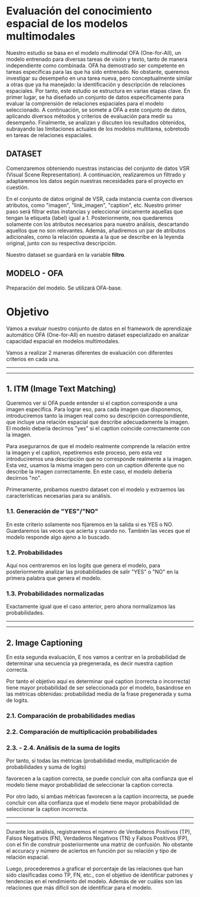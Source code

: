 # Evaluación del conocimiento espacial de los modelos multimodales
Nuestro estudio se basa en el modelo multimodal OFA (One-for-All), un modelo entrenado para diversas tareas de visión y texto, tanto de manera independiente como combinada. OFA ha 
demostrado ser competente en tareas específicas para las que ha sido entrenado. No obstante, queremos investigar su desempeño en una tarea nueva, pero conceptualmente similar a otras 
que ya ha manejado: la identificación y descripción de relaciones espaciales.
Por tanto, este estudio se estructura en varias etapas clave. En primer lugar, se ha diseñado un conjunto de datos específicamente para evaluar la comprensión de relaciones espaciales para el modelo seleccionado. A continuación, se somete a OFA a este conjunto de datos, aplicando diversos métodos y criterios de evaluación para medir su desempeño. Finalmente, se analizan y discuten los resultados obtenidos, subrayando las limitaciones actuales de los modelos multitarea, sobretodo en tareas de relaciones espaciales.

## DATASET 
Comenzaremos obteniendo nuestras instancias del conjunto de datos VSR (Visual Scene Representation). A continuación, realizaremos un filtrado y adaptaremos los datos según nuestras necesidades para el proyecto en cuestión.

En el conjunto de datos original de VSR, cada instancia cuenta con diversos atributos, como "imagen", "link_imagen", "caption", etc. Nuestro primer paso será filtrar estas instancias y seleccionar únicamente aquellas que tengan la etiqueta (label) igual a 1. Posteriormente, nos quedaremos solamente con los atributos necesarios para nuestro análisis, descartando aquellos que no son relevantes. Además, añadiremos un par de atributos adicionales, como la relación opuesta a la que se describe en la leyenda original, junto con su respectiva descripción.

Nuestro dataset se guardará en la variable **filtro**.

## MODELO - OFA
Preparación del modelo. Se utilizará OFA-base.

# Objetivo
Vamos a evaluar nuestro conjunto de datos en el framework de aprendizaje automático OFA (One-for-All) en nuestro dataset especializado en analizar capacidad espacial en modelos multimodales.

Vamos a realizar 2 maneras diferentes de evaluación con diferentes criterios en cada una.

--------------------------------------------------------------------------
--------------------------------------------------------------------------

## 1. ITM (Image Text Matching)

Queremos ver si OFA puede entender si el caption corresponde a una imagen específica. Para lograr eso, para cada imagen que disponemos, introduciremos tanto la imagen real como su descripción correspondiente, que incluye una relación espacial que describe adecuadamente la imagen. El modelo debería decirnos "yes" si el caption coincide correctamente con la imagen.

Para asegurarnos de que el modelo realmente comprende la relación entre la imagen y el caption, repetiremos este proceso, pero esta vez introduciremos una descripción que no corresponde realmente a la imagen. Esta vez, usamos la misma imagen pero con un caption diferente que no describe la imagen correctamente. En este caso, el modelo debería decirnos "no".

Primeramente, probamos nuestro dataset con el modelo y extraemos las características necesarias para su análisis.

### 1.1. Generación de "YES"/"NO"
En este criterio solamente nos fijaremos en la salida si es YES o  NO. Guardaremos las veces que acierta y cuando no. También las veces que el modelo responde algo ajeno a lo buscado.
### 1.2. Probabilidades
Aquí nos centraremos en los logits que genera el modelo, para posteriormente analizar las probabilidades de salir "YES" o "NO" en la primera palabra que genera el modelo.
### 1.3. Probabilidades normalizadas
Exactamente igual que el caso anterior, pero ahora normalizamos las probabilidades.


--------------------------------------------------------------------------
--------------------------------------------------------------------------

## 2. Image Captioning

En esta segunda evaluación, E nos vamos a centrar en la probabilidad de determinar una secuencia ya pregenerada,
es decir nuestra caption correcta.

Por tanto el objetivo aquí es determinar qué caption (correcta o incorrecta) tiene mayor probabilidad de ser seleccionada por el modelo, basándose en las métricas obtenidas: probabilidad media de la
frase pregenerada y suma de logits.

### 2.1. Comparación de probabilidades medias

### 2.2. Comparación de multiplicación probabilidades

### 2.3. - 2.4. Análisis de la suma de logits


Por tanto, si todas las métricas (probabilidad media, multiplicación de probabilidades y suma de logits)

favorecen a la caption correcta, se puede concluir con alta confianza que el modelo tiene mayor probabilidad de seleccionar la caption correcta.

Por otro lado, si ambas métricas favorecen a la caption incorrecta, se puede concluir con alta confianza que el modelo tiene mayor probabilidad de seleccionar la caption incorrecta.

--------------------------------------------------------------------------
--------------------------------------------------------------------------

Durante los análisis, registraremos el número de Verdaderos Positivos (TP), Falsos Negativos (FN), Verdaderos Negativos (TN) y Falsos Positivos (FP), con el fin de construir posteriormente una matriz de confusión. No obstante el accuracy y número de aciertos en función por su relación y tipo de relación espacial.

Luego, procederemos a graficar el porcentaje de las relaciones que han sido clasificadas como TP, FN, etc., con el objetivo de identificar patrones y tendencias en el rendimiento del modelo. Además de ver cuáles son las relaciones que más difícil son de identificar para el modelo.



